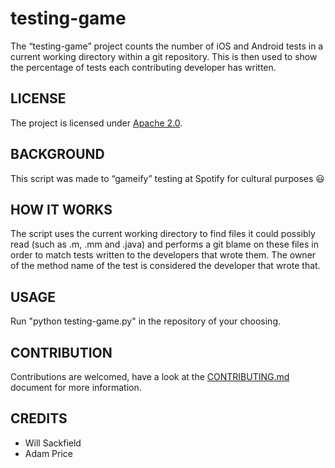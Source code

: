# testing-game
The “testing-game” project counts the number of iOS and Android tests in a current working directory within a git repository. This is then used to show the percentage of tests each contributing developer has written.

## LICENSE
The project is licensed under [Apache 2.0](http://www.apache.org/licenses/LICENSE-2.0).

## BACKGROUND
This script was made to “gameify” testing at Spotify for cultural purposes :smiley:

## HOW IT WORKS
The script uses the current working directory to find files it could possibly read (such as .m, .mm and .java) and performs a git blame on these files in order to match tests written to the developers that wrote them. The owner of the method name of the test is considered the developer that wrote that.

## USAGE
Run "python testing-game.py" in the repository of your choosing.

## CONTRIBUTION
Contributions are welcomed, have a look at the [CONTRIBUTING.md](https://github.com/spotify/testing-game/blob/master/CONTRIBUTING.md) document for more information.

## CREDITS
* Will Sackfield
* Adam Price
